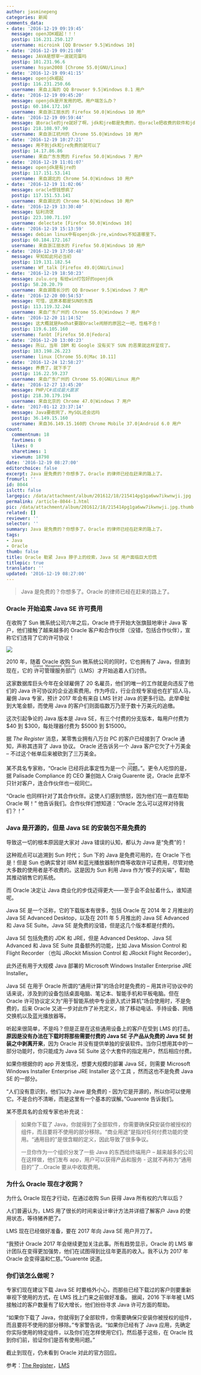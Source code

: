 ```yaml
---
author: jasminepeng
categories: 新闻
comments_data:
- date: '2016-12-19 09:19:45'
  message: openJDK崛起！！！
  postip: 116.231.250.127
  username: microink [QQ Browser 9.5|Windows 10]
- date: '2016-12-19 09:21:08'
  message: JAVA是想宰一波就完蛋吗
  postip: 101.231.96.6
  username: hsyan2008 [Chrome 55.0|GNU/Linux]
- date: '2016-12-19 09:41:15'
  message: openjdk崛起
  postip: 116.231.250.66
  username: 来自上海的 QQ Browser 9.5|Windows 8.1 用户
- date: '2016-12-19 09:45:20'
  message: openjdk是开发用的吧。用户端怎么办？
  postip: 60.184.172.167
  username: 来自浙江丽水的 Firefox 50.0|Windows 10 用户
- date: '2016-12-19 09:59:44'
  message: 装oracle的jre就好了啊，jdk和jre都是免费的，但oracle把收费的软件和jdk捆绑在一起了
  postip: 218.108.97.90
  username: 来自浙江杭州的 Chrome 55.0|Windows 10 用户
- date: '2016-12-19 10:27:21'
  message: 用不到jdk和jre免费的就可以了
  postip: 14.17.86.86
  username: 来自广东东莞的 Firefox 50.0|Windows 7 用户
- date: '2016-12-19 11:01:07'
  message: openjdk是有jre的
  postip: 117.151.53.141
  username: 来自湖北的 Chrome 54.0|Windows 10 用户
- date: '2016-12-19 11:02:06'
  message: oracle想钱想疯了
  postip: 117.151.53.141
  username: 来自湖北的 Chrome 54.0|Windows 10 用户
- date: '2016-12-19 13:30:40'
  message: 钻利流氓
  postip: 223.100.71.197
  username: delectate [Firefox 50.0|Windows 10]
- date: '2016-12-19 15:13:59'
  message: debian linux中有openjdk-jre,windows不知道哪里下。
  postip: 60.184.172.167
  username: 来自浙江丽水的 Firefox 50.0|Windows 10 用户
- date: '2016-12-19 17:50:48'
  message: 早知如此何必当初
  postip: 119.131.182.54
  username: Wf_talk [Firefox 49.0|GNU/Linux]
- date: '2016-12-19 18:50:23'
  message: zulu.org 有给win打包好的openjdk
  postip: 58.20.20.79
  username: 来自湖南长沙的 QQ Browser 9.5|Windows 7 用户
- date: '2016-12-20 00:54:53'
  message: 可惜，这原本都是SUN的东西
  postip: 113.119.32.244
  username: 来自广东广州的 Chrome 55.0|Windows 7 用户
- date: '2016-12-20 11:14:52'
  message: 这大概就是Redhat要跟Oracle闹掰的原因之一吧，性格不合！
  postip: 119.6.105.160
  username: fanbt [Firefox 50.0|Fedora]
- date: '2016-12-20 13:00:23'
  message: 所以，当年 IBM 和 Google 没有买下 SUN 的恶果就这样呈现了。
  postip: 183.198.26.223
  username: linux [Chrome 55.0|Mac 10.11]
- date: '2016-12-24 12:58:27'
  message: 养费了，就下手了
  postip: 116.22.59.237
  username: 来自广东广州的 Chrome 55.0|GNU/Linux 用户
- date: '2016-12-27 13:45:20'
  message: PHP/C#或成最大赢家
  postip: 218.30.179.194
  username: 来自北京的 Chrome 47.0|Windows 7 用户
- date: '2017-01-12 23:37:14'
  message: Java要收网了，MySQL还会远吗
  postip: 36.149.15.160
  username: 来自36.149.15.160的 Chrome Mobile 37.0|Android 6.0 用户
count:
  commentnum: 18
  favtimes: 0
  likes: 0
  sharetimes: 1
  viewnum: 18798
date: '2016-12-19 08:27:00'
editorchoice: false
excerpt: Java 是免费的？你想多了。Oracle 的律师已经在赶来的路上了。
fromurl: ''
id: 8044
islctt: false
largepic: /data/attachment/album/201612/18/215414pg1ga6ww7ikwnwji.jpg
permalink: /article-8044-1.html
pic: /data/attachment/album/201612/18/215414pg1ga6ww7ikwnwji.jpg.thumb.jpg
related: []
reviewer: ''
selector: ''
summary: Java 是免费的？你想多了。Oracle 的律师已经在赶来的路上了。
tags:
- Java
- Oracle
thumb: false
title: Oracle 勒紧 Java 脖子上的绞索，Java SE 用户面临巨大恐慌
titlepic: true
translator: ''
updated: '2016-12-19 08:27:00'
---
```



> 
> Java 是免费的？你想多了。Oracle 的律师已经在赶来的路上了。
> 
> 
> 


### Oracle 开始追索 Java SE 许可费用


在收购了 Sun 微系统公司六年之后，Oracle 终于开始大张旗鼓地审计 Java 客户，他们接触了越来越多的 Oracle 客户和合作伙伴（没错，包括合作伙伴），宣称它们违背了它的许可协议！


![](/data/attachment/album/201612/18/215414pg1ga6ww7ikwnwji.jpg)


2010 年，随着 Oracle 收购 Sun 微系统公司的同时，它也拥有了 Java，但直到现在，它的<ruby> 许可管理服务部门 <rp>  （ </rp> <rt>  License Management Services </rt> <rp>  ） </rp></ruby>（LMS）才开始追着人们讨债。


这家数据库巨头今年在全球雇佣了 20 名雇员，他们的唯一的工作就是向违反了他们的 Java 许可协议的企业追索费用。作为呼应，行业合规专家组也在扩招人马，雇佣 Java 专家，预计 2017 年会有来自 LMS 针对 Java 的更多行动。此举牵扯到大笔金额，而使用 Java 的客户们则面临数万乃至于数十万美元的追缴。


这次引起争论的 Java 版本是 Java SE，有三个付费的分支版本，每用户付费为 $40 到 $300，每处理器付费为 $5000 到 $15000。


据 *The Register* 消息，某零售业拥有八万台 PC 的客户已经接到了 Oracle 通知，声称其违背了 Java 协议。 Oracle 还告诉另一个 Java 客户它欠了十万美金 – 不过这个帐单后来被砍到了三万美金。


某不具名专家称，“Oracle 已经将此事定性为是一个<ruby> 问题 <rt>  issue </rt></ruby>。”。更令人吃惊的是，据 Palisade Compliance 的 CEO 兼创始人 Craig Guarente 说，Oracle 此举不只针对客户，连合作伙伴也一视同仁。


“Oracle 也同样针对了其合作伙伴。这使人们感到愤怒，因为他们在一直在帮助 Oracle 啊！” 他告诉我们。合作伙伴们想知道：“Oracle 怎么可以这样对待我们？！”


### Java 是开源的，但是 Java SE 的安装包不是免费的


导致这一切的根本原因是大家对 Java 错误的认知，都认为 Java 是“免费”的！


这种观点可以追溯到 Sun 时代； Sun 下的 Java 是免费可用的，在 Oracle 下也是！但是 Sun 也确实曾对 IBM 和蓝光播放器制作商等收取许可证费用，尽管对绝大多数的使用者是不收费的。这是因为 Sun 利用 Java 作为“楔子的尖端”，帮助其推动销售它的系统。


而 Oracle 决定让 Java 商业化的步伐迈得更大——至于会不会扯着什么，谁知道呢。


Java SE 是一个泛称，它的下载版本有很多，包括 Oracle 在 2014 年 2 月推出的 Java SE Advanced Desktop，以及在 2011 年 5 月推出的 Java SE Advanced 和 Java SE Suite。Java SE 是免费的没错，但是这几个版本都是付费的。


Java SE 包括免费的 JDK 和 JRE，但是 Advanced Desktop、Java SE Advanced 和 Java SE Suite 具备额外的功能，比如 Java Mission Control 和 Flight Recorder （也叫 JRockit Mission Control 和 JRockit Flight Recorder）。


此外还有用于大规模 Java 部署的 Microsoft Windows Installer Enterprise JRE Installer。


Java SE 在用于 Oracle 所谓的“通用计算”的场合时是免费的 – 用其许可协议中的话来说，涉及到的设备包括桌面电脑、笔记本、智能手机和平板电脑。但在 Oracle 许可协议定义为“用于智能系统中专业嵌入式计算机”场合使用时，不是免费的，后来 Oracle 又进一步对此作了补充定义，除了移动电话、手持设备、网络交换机以及蓝光播放器等。


听起来很简单，不是吗？但是正是在这些通用设备上的客户在受到 LMS 的打击。**原因是没有办法在下载时将那些需要付费的 Java SE 子产品从免费的 Java SE 封装之中剥离开来**，因为 Oracle 并没有提供单独的安装软件。当你只想用其中的一部分功能时，你只能成为 Java SE Suite 这个大套件的指定用户，然后相应付费。


如果你根据你的 app 开发情况，想要大规模的部署 Java SE，则需要 Microsoft Windows Installer Enterprise JRE Installer 这个工具 ，然而这也不是免费 Java SE 的一部分。


“人们没有意识到，他们以为 Jave 是免费的 - 因为它是开源的，所以你可以使用它。不是合约不清晰，而是这里有一个基本的误解。”Guarente 告诉我们。


某不愿具名的合规专家也补充说：



> 
> 如果你下载了 Java，你就得到了全部软件，你需要确保**只**安装你被授权的组件，而且要将不使用的部分移除。“商业用途”是指对任何付费功能的使用。“通用目的”是很含糊的定义，因此导致了很多争议。
> 
> 
> 一旦你作为一个组织分发了一些 Java 的东西给终端用户 – 越来越多的公司在这样做，他们发布 app，用户可以获得产品和服务 - 这就不再称为“通用目的”了...Oracle 要从中收取费用。
> 
> 
> 


### 为什么 Oracle 现在才收网？


为什么 Oracle 现在才行动，在通过收购 Sun 获得 Java 所有权的六年以后？


人们普遍认为，LMS 用了很长的时间来设计审计方法并详细了解客户 Java 的使用状态，等待猪养肥了。


LMS 现在已经做好准备，要在 2017 年向 Java SE 用户开刀了。


“我预计 Oracle 2017 年会继续更加关注此事。所有趋势显示，Oracle 的 LMS 审计团队在变得更加强势，他们在试图得到比往年更高的收入。我不认为 2017 年 Oracle 会变得温和仁慈。”Guarente 说道。


### 你们该怎么做呢？


专家们现在建议下载 Java SE 时要格外小心，而那些已经下载过的客户则要重新审视下使用的方式，在 LMS 找上门来之前做好准备。 据闻，2016 下半年被 LMS 接触过的客户数量有了较大增长，他们纷纷寻求 Java 许可方面的帮助。


“如果你下载了 Java，你就得到了全部软件，你需要确保只安装你被授权的组件，而且要将不使用的部分移除。”专家警告说。“如果你已经有了 Java 应用，先确定你实际使用的特定组件，以及你们在怎样使用它们，然后基于这些，在 Oracle 找到你们前，验证你们是否有使用问题。”


截止到现在，仍未看到 Oracle 对此的官方回应。


参考：[The Register](http://www.theregister.co.uk/2016/12/16/oracle_targets_java_users_non_compliance/)，[LMS](http://www.oracle.com/us/corporate/license-management-services/index.html)